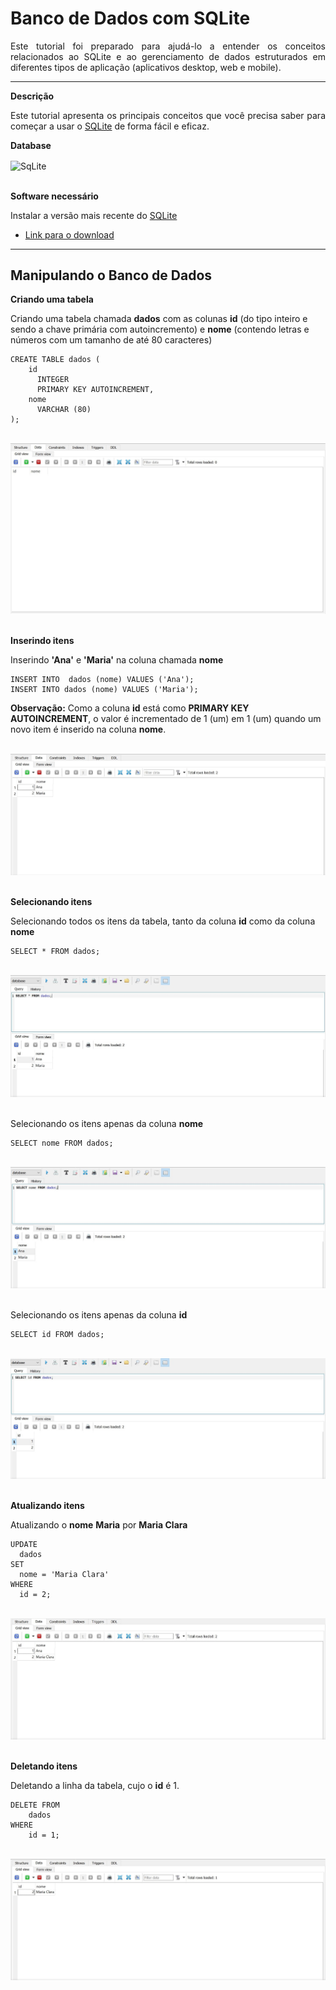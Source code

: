 # Banco de Dados com SQLite

<div align="justify"> 
  
  Este tutorial foi preparado para ajudá-lo a entender os conceitos relacionados ao SQLite e ao gerenciamento de dados estruturados em diferentes tipos de aplicação (aplicativos desktop, web e mobile).
 
</div>

---

**Descrição**

<div align="justify">
  
  Este tutorial apresenta os principais conceitos que você precisa saber para começar a usar o [SQLite](https://www.sqlite.org/index.html) de forma fácil e eficaz.  
  
</div>

**Database** 

<div style="display: inline_block">
  <img align="center" alt="SqLite" height="40" width="70" src="https://www.sqlite.org/images/sqlite370_banner.gif">
</div></br>

**Software necessário** 

Instalar a versão mais recente do [SQLite](https://www.sqlite.org/index.html)
- [Link para o download](https://www.sqlite.org/download.html)

---

## Manipulando o Banco de Dados

**Criando uma tabela**

Criando uma tabela chamada **dados** com as colunas **id** (do tipo inteiro e sendo a chave primária com autoincremento) e **nome** (contendo letras e números com um tamanho de até 80 caracteres)

````
CREATE TABLE dados (
    id  
      INTEGER      
      PRIMARY KEY AUTOINCREMENT,
    nome 
      VARCHAR (80) 
);
````
</br>

<div align = "center">
  <img ali = "CreateTable" title = "CreateTable" src = "src/CreateTable.jpg"/>
</div>

</br>

**Inserindo itens**

Inserindo **'Ana'** e **'Maria'** na coluna chamada **nome**

````
INSERT INTO  dados (nome) VALUES ('Ana');
INSERT INTO dados (nome) VALUES ('Maria');
````

**Observação:** Como a coluna **id** está como **PRIMARY KEY AUTOINCREMENT**, o valor é incrementado de 1 (um) em 1 (um) quando um novo item é inserido na coluna **nome**. 

</br>

<div align = "center">
  <img ali = "InsertInto" title = "InsertInto" src = "src/Insert.jpg"/>
</div>

</br>

**Selecionando itens**

Selecionando todos os itens da tabela, tanto da coluna **id** como da coluna **nome** 

````
SELECT * FROM dados;
````
</br>

<div align = "center">
  <img ali = "SelectAll" title = "SelectAll" src = "src/SelectAll.jpg"/>
</div>

</br>

Selecionando os itens apenas da coluna **nome** 

````
SELECT nome FROM dados;
````
</br>

<div align = "center">
  <img ali = "SelectName" title = "SelectName" src = "src/SelectName.jpg"/>
</div>

</br>

Selecionando os itens apenas da coluna **id** 

````
SELECT id FROM dados;
````
</br>

<div align = "center">
  <img ali = "SelectID" title = "SelectID" src = "src/SelectID.jpg"/>
</div>

</br>

**Atualizando itens**

Atualizando o **nome** **Maria** por **Maria Clara** 

````
UPDATE 
  dados
SET 
  nome = 'Maria Clara'
WHERE 
  id = 2;
````
</br>

<div align = "center">
  <img ali = "Update" title = "Update" src = "src/Update.jpg"/>
</div>

</br>

**Deletando itens**

Deletando a linha da tabela, cujo o **id** é 1.

````
DELETE FROM
    dados
WHERE 
    id = 1;
````
</br>

<div align = "center">
  <img ali = "Delete" title = "Delete" src = "src/Delete.jpg"/>
</div>

</br>
